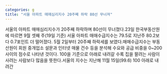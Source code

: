 ```yaml
---
categories: g
title: "서울 아파트 매매심리지수 20주째 하락 80선 무너져"
---
```

서울의 아파트 매매심리지수가 20주째 하락하며 80선이 무너졌다.23일 한국부동산원에 따르면 9월 셋째 주(19일 기준) 서울 아파트 매매수급지수는 79.5로 지난주 80.2보다 0.7포인트 더 떨어졌다. 5월 2일부터 20주째 하락세를 보였다.매매수급지수는 부동산원이 회원 중개업소 설문과 인터넷 매물 건수 등을 분석해 수요와 공급 비중을 0~200 사이의 점수로 나타낸 것이다. 100을 기준으로 아래로 내려갈 수록 집을 팔려는 사람이 사려는 사람보다 많음을 뜻한다.서울의 지수는 지난해 11월 15일(99.6) 100 아래로 내려간